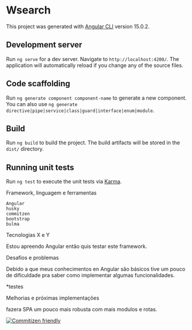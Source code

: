 # Wsearch

This project was generated with [Angular CLI](https://github.com/angular/angular-cli) version 15.0.2.

## Development server

Run `ng serve` for a dev server. Navigate to `http://localhost:4200/`. The application will automatically reload if you change any of the source files.

## Code scaffolding

Run `ng generate component component-name` to generate a new component. You can also use `ng generate directive|pipe|service|class|guard|interface|enum|module`.

## Build

Run `ng build` to build the project. The build artifacts will be stored in the `dist/` directory.

## Running unit tests

Run `ng test` to execute the unit tests via [Karma](https://karma-runner.github.io).

Framework, linguagem e ferramentas

    Angular
    husky
    commitzen
    bootstrap
    bulma

Tecnologias X e Y

Estou apreendo Angular então quis testar este framework.

Desafios e problemas

Debido a que meus conhecimentos en Angular são  básicos tive um pouco de dificuldade pra saber como implementar algumas funcionalidades.


*testes

Melhorias e próximas implementações

fazera SPA  um pouco mais robusta com mais modulos e rotas.  


[![Commitizen friendly](https://img.shields.io/badge/commitizen-friendly-brightgreen.svg)](http://commitizen.github.io/cz-cli/)